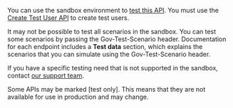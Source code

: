 You can use the sandbox environment to <a href="/api-documentation/docs/testing">test this API</a>. You must use the <a href="/api-documentation/docs/api/service/api-platform-test-user/1.0">Create Test User API</a> to create test users.

It may not be possible to test all scenarios in the sandbox. You can test some scenarios by passing the Gov-Test-Scenario header. Documentation for each endpoint includes a **Test data** section, which explains the scenarios that you can simulate using the Gov-Test-Scenario header.

If you have a specific testing need that is not supported in the sandbox, contact <a href="/developer/support">our support team</a>.

Some APIs may be marked \[test only\]. This means that they are not available for use in production and may change.